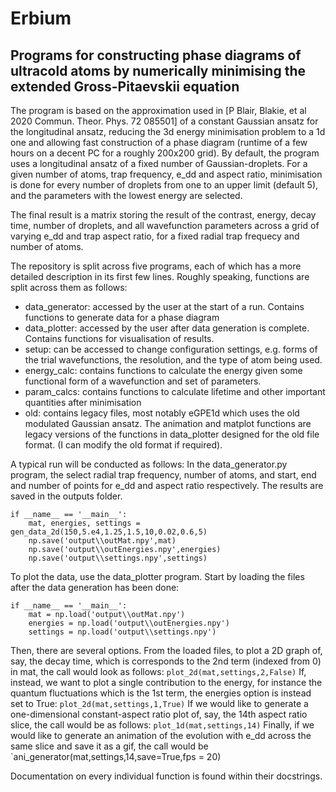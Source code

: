 # Erbium #
## Programs for constructing phase diagrams of ultracold atoms by numerically minimising the extended Gross-Pitaevskii equation ##
The program is based on the approximation used in [P Blair, Blakie, et al 2020 Commun. Theor. Phys. 72 085501] of a constant Gaussian ansatz
for the longitudinal ansatz, reducing the 3d energy minimisation problem to a 1d one and allowing fast construction of a phase diagram
(runtime of a few hours on a decent PC for a roughly 200x200 grid). By default, the program uses a longitudinal ansatz of a fixed number of
Gaussian-droplets. For a given number of atoms, trap frequency, e_dd and aspect ratio, minimisation is done for every number of droplets
from one to an upper limit (default 5), and the parameters with the lowest energy are selected.

The final result is a matrix storing the result of the contrast, energy, decay time, number of droplets, and all wavefunction parameters
across a grid of varying e_dd and trap aspect ratio, for a fixed radial trap frequecy and number of atoms.

The repository is split across five programs, each of which has a more detailed description in its first few lines.
Roughly speaking, functions are split across them as follows:
* data_generator: accessed by the user at the start of a run. Contains functions to generate data for a phase diagram
* data_plotter: accessed by the user after data generation is complete. Contains functions for visualisation of results.
* setup: can be accessed to change configuration settings, e.g. forms of the trial wavefunctions, the resolution, and the type of atom being used.
* energy_calc: contains functions to calculate the energy given some functional form of a wavefunction and set of parameters.
* param_calcs: contains functions to calculate lifetime and other important quantities after minimisation
* old: contains legacy files, most notably eGPE1d which uses the old modulated Gaussian ansatz. The animation and matplot functions
  are legacy versions of the functions in data_plotter designed for the old file format. (I can modify the old format if required).

A typical run will be conducted as follows:
In the data_generator.py program, the select radial trap frequency, number of atoms, and start, end and number of points for e_dd
and aspect ratio respectively. The results are saved in the outputs folder.
```
if __name__ == '__main__':
    mat, energies, settings = gen_data_2d(150,5.e4,1.25,1.5,10,0.02,0.6,5)
    np.save('output\\outMat.npy',mat)
    np.save('output\\outEnergies.npy',energies)
    np.save('output\\settings.npy',settings)
```

To plot the data, use the data_plotter program. Start by loading the files after the data generation has been done:
```
if __name__ == '__main__':
    mat = np.load('output\\outMat.npy')
    energies = np.load('output\\outEnergies.npy')
    settings = np.load('output\\settings.npy')
```
Then, there are several options. From the loaded files, to plot a 2D graph of, say, the decay time, which is corresponds to the 2nd term
(indexed from 0) in mat, the call would look as follows:
`plot_2d(mat,settings,2,False)`
If, instead, we want to plot a single contribution to the energy, for instance the quantum fluctuations which is the 1st term, the energies
option is instead set to True:
`plot_2d(mat,settings,1,True)`
If we would like to generate a one-dimensional constant-aspect ratio plot of, say, the 14th aspect ratio slice, the call would be as follows:
`plot_1d(mat,settings,14)`
Finally, if we would like to generate an animation of the evolution with e_dd across the same slice and save it as a gif, the call would be
`ani_generator(mat,settings,14,save=True,fps = 20)

Documentation on every individual function is found within their docstrings.
